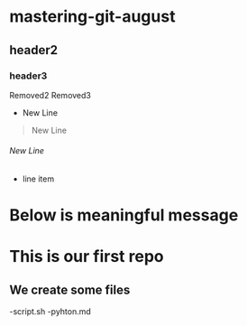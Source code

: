 # mastering-git-august
## header2
### header3

Removed2
Removed3


* New Line
> New Line
###### New Line
- line item




# Below is meaningful message

# This is our first repo
## We create some files
-script.sh
-pyhton.md